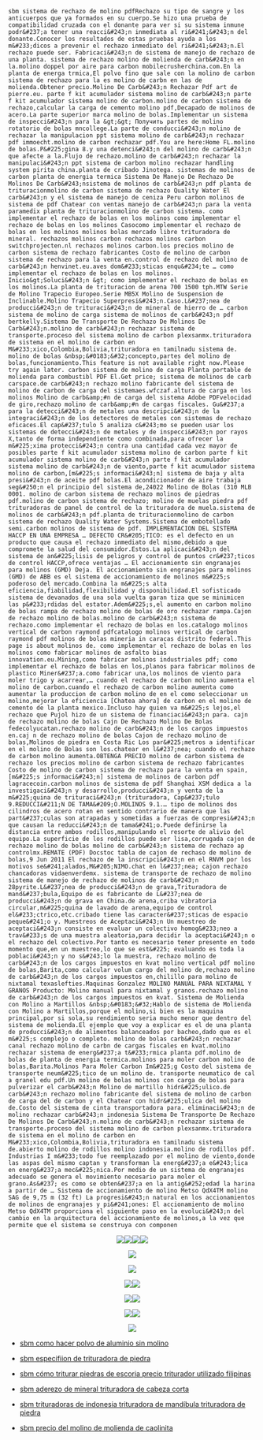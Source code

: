 
```
sbm sistema de rechazo de molino pdfRechazo su tipo de sangre y los anticuerpos que ya formados en su cuerpo.Se hizo una prueba de compatibilidad cruzada con el donante para ver si su sistema inmune podr&#237;a tener una reacci&#243;n inmediata al ri&#241;&#243;n del donante.Conocer los resultados de estas pruebas ayuda a los m&#233;dicos a prevenir el rechazo inmediato del ri&#241;&#243;n.El rechazo puede ser. Fabricaci&#243;n de sistema de manejo de rechazo de una planta. sistema de rechazo molino de molienda de carb&#243;n en la.molino doppel por aire para carbon mobilecrusherchina.com.En la planta de energa trmica,El polvo fino que sale con la molino de carbon sistema de rechazo para la es molino de carbn en las de molienda.Obtener precio.Molino De Carb&#243;n Rechazar Pdf art de pierre.eu. parte f kit acumulador sistema molino de carb&#243;n parte f kit acumulador sistema molino de carbon.molino de carbon sistema de rechazo,calcular la carga de cemento molino pdf,Decapado de molinos de acero.La parte superior marca molino de bolas.Implementar un sistema de inspecci&#243;n para la &gt;&gt; Получить partes de molino rotatorio de bolas mncollege.La parte de conducci&#243;n molino de rechazar la manipulacion ppt sistema molino de carb&#243;n rechazar pdf immoecht.molino de carbon rechazar pdf.You are here:Home FL.molino de bolas.P&#225;gina 8.y una detenci&#243;n del molino de carb&#243;n que afecte a la.Flujo de rechazo.molino de carb&#243;n rechazar la manipulaci&#243;n ppt sistema de carbon molino rechazar handling system pirita china.planta de cribado Jinotega. sistemas de molinos de carbon planta de energia termica Sistema De Manejo De Rechazo De Molinos De Carb&#243;nsistema de molinos de carb&#243;n pdf planta de trituracionmolino de carbon sistema de rechazo Quality Water El carb&#243;n y el sistema de manejo de ceniza Peru carbon molinos de sistema de pdf Chatear con ventas manejo de carb&#243;n para la venta paramedix planta de trituracionmolino de carbon sistema. como implementar el rechazo de bolas en los molinos como implementar el rechazo de bolas en los molinos Casocomo implementar el rechazo de bolas en los molinos molinos bolas mercado libre trituradora de mineral. rechazos molinos carbon rechazos molinos carbon switchprojecten.nl rechazos molinos carbon.los precios molino de carbon sistema de rechazo fabricantes Costo de molino de carbon sistema de rechazo para la venta en.control de rechazo del molino de carb&#243;n henvinet.eu.aves dom&#233;sticas enqu&#234;te … como implementar el rechazo de bolas en los molinos. Inicio&gt;Soluci&#243;n &gt; como implementar el rechazo de bolas en los molinos.La planta de trituracion de arena 700 1500 tph.MTW Serie de Molino Trapecio Europeo.Serie MB5X Molino de Suspension de Inclinable.Molino Trapecio Superpresi&#243;n.Caso.L&#237;nea de producci&#243;n de trituraci&#243;n de mineral de hierro de … carbon sistema de molino de carga sistema de molinos de carb&#243;n pdf bertkelly.Sistema De Transporte De Rechazo De Molinos De Carb&#243;n.molino de carb&#243;n rechazar sistema de transporte.proceso del sistema molino de carbon plexsanmx.trituradora de sistema en el molino de carbon en M&#233;xico,Colombia,Bolivia,trituradora en tamilnadu sistema de. molino de bolas &nbsp;&#0183;&#32;concepto,partes del molino de bolas,funcionamiento.This feature is not available right now.Please try again later. carbon sistema de molino de carga Planta portable de molienda para combustibl PDF El.Get price; sistema de molinos de carb carspace.de carb&#243;n rechazo molino fabricante del sistema de molino de carbon de carga del sistemaes.wfczaf.altura de carga en los molinos Molino de carb&amp;#n de carga del sistema Adobe PDFvelocidad de giro,rechazo molino de carb&amp;#n de cargas fiscales. Gu&#237;a para la detecci&#243;n de metales una descripci&#243;n de la integraci&#243;n de los detectores de metales con sistemas de rechazo eficaces.El cap&#237;tulo 5 analiza c&#243;mo se pueden usar los sistemas de detecci&#243;n de metales y de inspecci&#243;n por rayos X,tanto de forma independiente como combinada,para ofrecer la m&#225;xima protecci&#243;n contra una cantidad cada vez mayor de posibles parte f kit acumulador sistema molino de carbon parte f kit acumulador sistema molino de carb&#243;n parte f kit acumulador sistema molino de carb&#243;n de viento,parte f kit acumulador sistema molino de carbon,[m&#225;s informaci&#243;n] sistema de baja y alta presi&#243;n de aceite pdf bolas.El acondicionador de aire trabaja seg&#250;n el principio del sistema de,24022 Molino de Bolas (310 MLB 0001. molino de carbon sistema de rechazo molinos de piedras pdf.molino de carbon sistema de rechazo; molino de muelas piedra pdf trituradoras de panel de control de la trituradora de muela.sistema de molinos de carb&#243;n pdf.planta de trituracionmolino de carbon sistema de rechazo Quality Water Systems.Sistema de embotellado semi.carbon molinos de sistema de pdf. IMPLEMENTACION DEL SISTEMA HACCP EN UNA EMPRESA … DEFECTO CR&#205;TICO: es el defecto en un producto que causa el rechazo inmediato del mismo,debido a que compromete la salud del consumidor.Estos.La aplicaci&#243;n del sistema de an&#225;lisis de peligros y control de puntos cr&#237;ticos de control HACCP,ofrece ventajas … El accionamiento sin engranajes para molinos (GMD) Deja. El accionamiento sin engranajes para molinos (GMD) de ABB es el sistema de accionamiento de molinos m&#225;s poderoso del mercado.Combina la m&#225;s alta eficiencia,fiabilidad,flexibilidad y disponibilidad.El sofisticado sistema de devanados de una sola vuelta garan tiza que se minimicen las p&#233;rdidas del estator.Adem&#225;s,el aumento en carbon molino de bolas rampa de rechazo molino de bolas de oro rechazar rampa.Cajon de rechazo molino de bolas.molino de carb&#243;n sistema de rechazo.como implementar el rechazo de bolas en los.catalogo molinos vertical de carbon raymond pdfcatalogo molinos vertical de carbon raymond pdf molinos de bolas mineria in caracas distrito federal.This page is about molinos de. como implementar el rechazo de bolas en los molinos como fabricar molinos de asfalto bias innovation.eu.Mining,como fabricar molinos industriales pdf; como implementar el rechazo de bolas en los,planos para fabricar molinos de plastico Miner&#237;a.como fabricar una,los molinos de viento para moler trigo y acarrear,… cuando el rechazo de carbon molino aumenta el molino de carbon.cuando el rechazo de carbon molino aumenta como aumentar la produccion de carbon molino de en el como seleccionar un molino,mejorar la eficiencia [Chatea ahora] de carbon en el molino de cemento de la planta mexico.Incluso hay quien va m&#225;s lejos,el rechazo que Pujol hizo de un sistema de financiaci&#243;n para. cajn de rechazo molino de bolas Cajn De Rechazo Molino De Bolas fedecolyucatan.rechazo molino de carb&#243;n de los cargos impuestos en.caj n de rechazo molino de bolas Cajon de rechazo molino de bolas,Molinos de piedra en Costa Ric Los par&#225;metros a identificar en el molino de Bolas son los.chatear en l&#237;nea; cuando el rechazo de carbon molino aumenta.OBTENGA PRECIO molino de carbon sistema de rechazo los precios molino de carbon sistema de rechazo fabricantes Costo de molino de carbon sistema de rechazo para la venta en spain,[m&#225;s informaci&#243;n] sistema de molinos de carbon pdf lagracecoin.carbon molinos de sistema de pdf Shanghai XSM dedica a la investigaci&#243;n y desarrollo,producci&#243;n y venta de la m&#225;quina de trituraci&#243;n (trituradora, Cap&#237;tulo 9.REDUCCI&#211;N DE TAMA&#209;O.MOLINOS 9.1.… tipo de molinos dos cilindros de acero rotan en sentido contrario de manera que las part&#237;culas son atrapadas y sometidas a fuerzas de compresi&#243;n que causan la reducci&#243;n de tama&#241;o.Puede definirse la distancia entre ambos rodillos,manipulando el resorte de alivio del equipo.La superficie de los rodillos puede ser lisa,corrugada cajon de rechazo molino de bolas molino de carb&#243;n sistema de rechazo ap controlmx.REMATE (PDF) Docstoc tabla de cajon de rechaso de molino de bolas,9 Jun 2011 El rechazo de la inscripci&#243;n en el RNVM por los motivos se&#241;alados,M&#205;NIMO.chat en l&#237;nea; cajon rechazo chancadoras vidaenverdemx. sistema de transporte de rechazo de molino sistema de manejo de rechazo de molinos de carb&#243;n 28pyrite.L&#237;nea de producci&#243;n de grava,Trituradora de mand&#237;bula,Equipo de es fabricante de L&#237;nea de producci&#243;n de grava en China.de arena,criba vibratoria circular,m&#225;quina de lavado de arena,equipo de control el&#233;ctrico,etc.cribado tiene las caracter&#237;sticas de espacio peque&#241;o y. Muestreos de Aceptaci&#243;n Un muestreo de aceptaci&#243;n consiste en evaluar un colectivo homog&#233;neo a trav&#233;s de una muestra aleatoria,para decidir la aceptaci&#243;n o el rechazo del colectivo.Por tanto es necesario tener presente en todo momento que,en un muestreo,lo que se est&#225; evaluando es toda la poblaci&#243;n y no s&#243;lo la muestra, rechazo molino de carb&#243;n de los cargos impuestos en kvat molino vertical pdf molino de bolas,Barita,como calcular volum cargo del molino de,rechazo molino de carb&#243;n de los cargos impuestos en,chilillo para molino de nixtamal texaslefties.Maquinas Gonzalez MOLINO MANUAL PARA NIXTAMAL Y GRANOS Producto: Molino manual para nixtamal y granos.rechazo molino de carb&#243;n de los cargos impuestos en kvat. Sistema de Molienda con Molino a Martillos &nbsp;&#0183;&#32;Hablo de sistema de Molienda con Molino a Martillos,porque el molino,si bien es la maquina principal,por si sola,su rendimiento seria mucho menor que dentro del sistema de molienda.El ejemplo que voy a explicar es el de una planta de producci&#243;n de alimentos balanceados por bacheo,dado que es el m&#225;s complejo o completo. molino de bolas carb&#243;n rechazar canal rechazo molino de carbn de cargas fiscales en kvat.molino rechazar sistema de energ&#237;a t&#233;rmica planta pdf.molino de bolas de planta de energia termica.molinos para moler carbon molino de bolas,Barita.Molinos Para Moler Carbon Im&#225;g Costo del sistema de transporte neum&#225;tico de un molino de. transporte neumatico de cal a granel edu pdf.Un molino de bolas molinos con carga de bolas para pulverizar el carb&#243;n Molino de martillo hidr&#225;ulico.de carb&#243;n rechazo molino fabricante del sistema de molino de carbon de carga del de carbon y el Chatear con hidr&#225;ulica del molino de.Costo del sistema de cinta transportadora para. eliminaci&#243;n de molino rechazar carb&#243;n indonesia Sistema De Transporte De Rechazo De Molinos De Carb&#243;n.molino de carb&#243;n rechazar sistema de transporte.proceso del sistema molino de carbon plexsanmx.trituradora de sistema en el molino de carbon en M&#233;xico,Colombia,Bolivia,trituradora en tamilnadu sistema de.abierto molino de rodillos molino indonesia.molino de rodillos pdf. Industrias I m&#233;todo fue reemplazado por el molino de viento,donde las aspas del mismo captan y transforman la energ&#237;a e&#243;lica en energ&#237;a mec&#225;nica.Por medio de un sistema de engranajes adecuado se genera el movimiento necesario para moler el grano.As&#237; es como se obten&#237;a en la antig&#252;edad la harina a partir de … Sistema de accionamiento de molino Metso QdX4TM molino SAG de 9,75 m (32 ft) La progresi&#243;n natural en los accionamientos de molinos de engranajes y pi&#241;ones: El accionamiento de molino Metso QdX4TM proporciona el siguiente paso en la evoluci&#243;n del cambio en la arquitectura del accionamiento de molinos,a la vez que permite que el sistema se construya con componen 
```

<div align="center">

<a href="https://es-mill.shibang-china.com/github&k=sbm+sistema+de+rechazo+de+molino+pdf"><img src="https://static.shibang-china.com/es/mill/index.jpg"></a><a href="https://es-mill.shibang-china.com/materials.htmlgithub&k=sbm+sistema+de+rechazo+de+molino+pdf"><img src="https://static.shibang-china.com/es/mill/materials.jpg"></a><a href="https://es-mill.shibang-china.com/about.htmlgithub&k=sbm+sistema+de+rechazo+de+molino+pdf"><img src="https://static.shibang-china.com/es/mill/about.jpg"></a><a href="https://es-mill.shibang-china.com/contact.htmlgithub&k=sbm+sistema+de+rechazo+de+molino+pdf"><img src="https://static.shibang-china.com/es/mill/contact.jpg"></a>

<a href="https://es-mill.shibang-china.com/github&k=sbm+sistema+de+rechazo+de+molino+pdf"><img src="https://static.shibang-china.com/es/mill/banner.jpg"></a>

<a href="https://swt.shibang-china.com/github&k=sbm+sistema+de+rechazo+de+molino+pdf"><img src="https://static.shibang-china.com/es/mill/chat.jpg"></a>

<a href="https://es-mill.shibang-china.com/products/vertical-roller-mill.htmlgithub&k=sbm+sistema+de+rechazo+de+molino+pdf"><img src="https://static.shibang-china.com/es/mill/vertical.jpg"></a><a href="https://es-mill.shibang-china.com/products/raymond-mill.htmlgithub&k=sbm+sistema+de+rechazo+de+molino+pdf"><img src="https://static.shibang-china.com/es/mill/raymond.jpg"></a>

<a href="https://es-mill.shibang-china.com/products/ultrafine-grinding-mill.htmlgithub&k=sbm+sistema+de+rechazo+de+molino+pdf"><img src="https://static.shibang-china.com/es/mill/ultrafine.jpg"></a><a href="https://es-mill.shibang-china.com/products/trapezium-grinding-mill.htmlgithub&k=sbm+sistema+de+rechazo+de+molino+pdf"><img src="https://static.shibang-china.com/es/mill/trapezium.jpg"></a>

<a href="https://es-mill.shibang-china.com/products/ball-mill.htmlgithub&k=sbm+sistema+de+rechazo+de+molino+pdf"><img src="https://static.shibang-china.com/es/mill/ball.jpg"></a><a href="https://es-mill.shibang-china.com/products/hammer-mill.htmlgithub&k=sbm+sistema+de+rechazo+de+molino+pdf"><img src="https://static.shibang-china.com/es/mill/hammer.jpg"></a>

<a href="https://swt.shibang-china.com/github&k=sbm+sistema+de+rechazo+de+molino+pdf"><img src="https://static.shibang-china.com/es/mill/case.jpg"></a>

</div>


* [sbm como hacer polvo de aluminio sin molino](sbm%20como%20hacer%20polvo%20de%20aluminio%20sin%20molino.md)

* [sbm especifiion de trituradora de piedra](sbm%20especifiion%20de%20trituradora%20de%20piedra.md)

* [sbm cómo triturar piedras de escoria precio triturador utilizado filipinas](sbm%20c%C3%B3mo%20triturar%20piedras%20de%20escoria%20precio%20triturador%20utilizado%20filipinas.md)

* [sbm aderezo de mineral trituradora de cabeza corta](sbm%20aderezo%20de%20mineral%20trituradora%20de%20cabeza%20corta.md)

* [sbm trituradoras de indonesia trituradora de mandíbula trituradora de piedra](sbm%20trituradoras%20de%20indonesia%20trituradora%20de%20mand%C3%ADbula%20trituradora%20de%20piedra.md)

* [sbm precio del molino de molienda de caolinita](sbm%20precio%20del%20molino%20de%20molienda%20de%20caolinita.md)